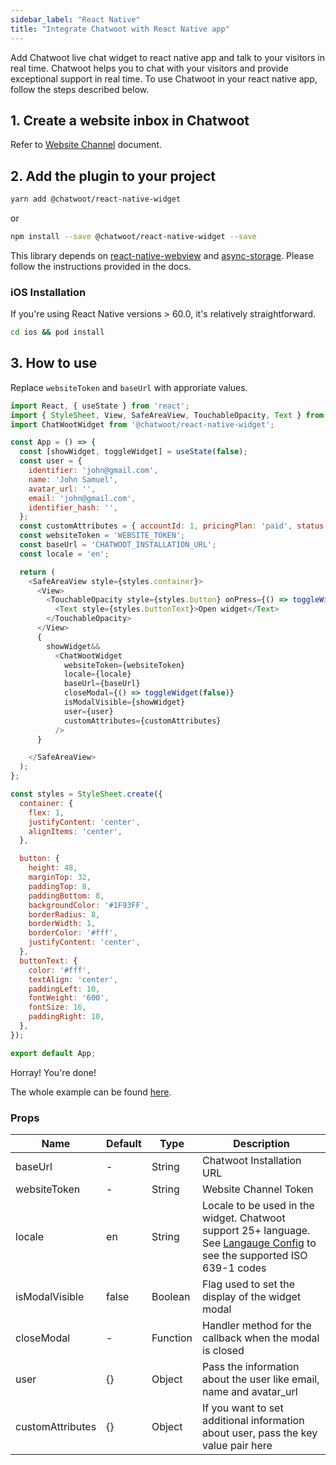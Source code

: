 ```yaml
---
sidebar_label: "React Native"
title: "Integrate Chatwoot with React Native app"
---
```


Add Chatwoot live chat widget to react native app and talk to your visitors in real time. Chatwoot helps you to chat with your visitors and provide exceptional support in real time. To use Chatwoot in your react native app, follow the steps described below.

## 1. Create a website inbox in Chatwoot

Refer to [Website Channel](/docs/product/channels/live-chat/create-website-channel) document.

## 2. Add the plugin to your project

```bash
yarn add @chatwoot/react-native-widget
```

or

```bash
npm install --save @chatwoot/react-native-widget --save
```

This library depends on [react-native-webview](https://www.npmjs.com/package/react-native-webview) and [async-storage](https://github.com/react-native-async-storage/async-storage). Please follow the instructions provided in the docs.

### iOS Installation

If you're using React Native versions > 60.0, it's relatively straightforward.

```sh
cd ios && pod install
```

## 3. How to use

Replace `websiteToken` and `baseUrl` with approriate values.

```js
import React, { useState } from 'react';
import { StyleSheet, View, SafeAreaView, TouchableOpacity, Text } from 'react-native';
import ChatWootWidget from '@chatwoot/react-native-widget';

const App = () => {
  const [showWidget, toggleWidget] = useState(false);
  const user = {
    identifier: 'john@gmail.com',
    name: 'John Samuel',
    avatar_url: '',
    email: 'john@gmail.com',
    identifier_hash: '',
  };
  const customAttributes = { accountId: 1, pricingPlan: 'paid', status: 'active' };
  const websiteToken = 'WEBSITE_TOKEN';
  const baseUrl = 'CHATWOOT_INSTALLATION_URL';
  const locale = 'en';

  return (
    <SafeAreaView style={styles.container}>
      <View>
        <TouchableOpacity style={styles.button} onPress={() => toggleWidget(true)}>
          <Text style={styles.buttonText}>Open widget</Text>
        </TouchableOpacity>
      </View>
      {
        showWidget&&
          <ChatWootWidget
            websiteToken={websiteToken}
            locale={locale}
            baseUrl={baseUrl}
            closeModal={() => toggleWidget(false)}
            isModalVisible={showWidget}
            user={user}
            customAttributes={customAttributes}
          />
      }

    </SafeAreaView>
  );
};

const styles = StyleSheet.create({
  container: {
    flex: 1,
    justifyContent: 'center',
    alignItems: 'center',
  },

  button: {
    height: 48,
    marginTop: 32,
    paddingTop: 8,
    paddingBottom: 8,
    backgroundColor: '#1F93FF',
    borderRadius: 8,
    borderWidth: 1,
    borderColor: '#fff',
    justifyContent: 'center',
  },
  buttonText: {
    color: '#fff',
    textAlign: 'center',
    paddingLeft: 10,
    fontWeight: '600',
    fontSize: 16,
    paddingRight: 10,
  },
});

export default App;
```

Horray! You're done!

The whole example can be found [here](https://github.com/chatwoot/chatwoot-react-native-widget/tree/develop/examples).

### Props

| Name | Default | Type | Description |
| -- | -- | -- | -- |
| baseUrl | - | String | Chatwoot Installation URL |
| websiteToken | - | String | Website Channel Token |
| locale | en | String | Locale to be used in the widget. Chatwoot support 25+ language. See [Langauge Config](https://github.com/chatwoot/chatwoot/blob/develop/config/initializers/languages.rb) to see the supported ISO 639-1 codes |
| isModalVisible | false | Boolean | Flag used to set the display of the widget modal |
| closeModal | - | Function | Handler method for the callback when the modal is closed |
| user | {} | Object | Pass the information about the user like email, name and avatar_url |
| customAttributes | {} | Object | If you want to set additional information about user, pass the key value pair here |
